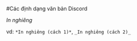 #Các định dạng văn bản Discord

*In nghiêng*

vd: ``*In nghiêng (cách 1)*``, ``_In nghiêng (cách 2)_``

